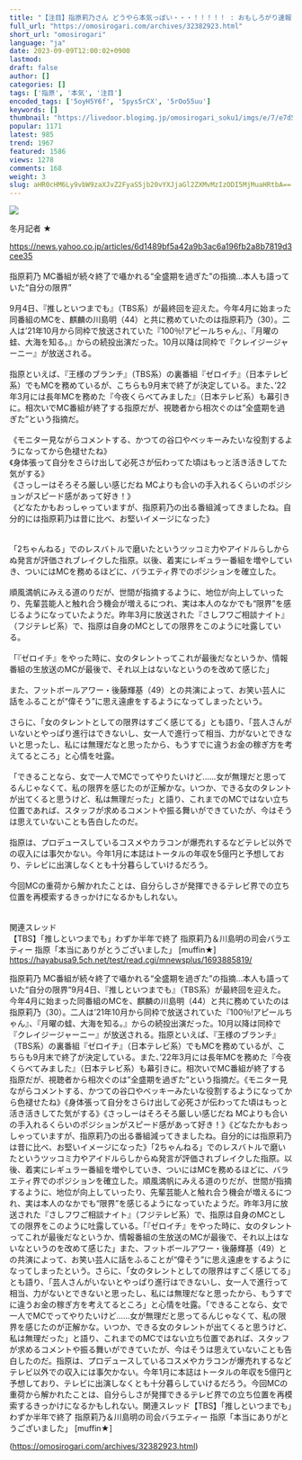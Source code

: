 ```yaml
---
title: "【注目】指原莉乃さん どうやら本気っぽい・・・！！！！！ : おもしろがり速報"
full_url: "https://omosirogari.com/archives/32382923.html"
short_url: "omosirogari"
language: "ja"
date: 2023-09-09T12:00:02+0900
lastmod: 
draft: false
author: []
categories: []
tags: ['指原', '本気', '注目']
encoded_tags: ['5oyH5Y6f', '5pys5rCX', '5rOo55uu']
keywords: []
thumbnail: "https://livedoor.blogimg.jp/omosirogari_soku1/imgs/e/7/e7d550a3.jpg"
popular: 1171
latest: 985
trend: 1967
featured: 1586
views: 1278
comments: 168
weight: 3
slug: aHR0cHM6Ly9vbW9zaXJvZ2FyaS5jb20vYXJjaGl2ZXMvMzIzODI5MjMuaHRtbA==
---
```


![](https://livedoor.blogimg.jp/omosirogari_soku1/imgs/e/7/e7d550a3.jpg)

<div><p>冬月記者 ★ </p><a target='_blank' href='https://news.yahoo.co.jp/articles/6d1489bf5a42a9b3ac6a196fb2a8b7819d3cee35'>https://news.yahoo.co.jp/articles/6d1489bf5a42a9b3ac6a196fb2a8b7819d3cee35</a> <br> <br> 指原莉乃 MC番組が続々終了で囁かれる“全盛期を過ぎた”の指摘…本人も語っていた“自分の限界” <br> <br> 9月4日、『推しといつまでも』（TBS系）が最終回を迎えた。今年4月に始まった同番組のMCを、麒麟の川島明（44）と共に務めていたのは指原莉乃（30）。二人は’21年10月から同枠で放送されていた『100％!アピールちゃん』、『月曜の蛙、大海を知る。』からの続投出演だった。10月以降は同枠で『クレイジージャーニー』が放送される。 <br> <br> 指原といえば、『王様のブランチ』（TBS系）の裏番組『ゼロイチ』（日本テレビ系）でもMCを務めているが、こちらも9月末で終了が決定している。また、’22年3月には長年MCを務めた『今夜くらべてみました』（日本テレビ系）も幕引きに。相次いでMC番組が終了する指原だが、視聴者から相次ぐのは”全盛期を過ぎた”という指摘だ。 <br> <br> 《モニター見ながらコメントする、かつての谷口やベッキーみたいな役割するようになってから色褪せたね》 <br> 《身体張って自分をさらけ出して必死さが伝わってた頃はもっと活き活きしてた気がする》 <br> 《さっしーはそろそろ厳しい感じだね MCよりも合いの手入れるくらいのポジションがスピード感があって好き！》 <br> 《どなたかもおっしゃっていますが、指原莉乃の出る番組減ってきましたね。自分的には指原莉乃は昔に比べ、お堅いイメージになった》 <br> <br> <br> 「2ちゃんねる」でのレスバトルで磨いたというツッコミ力やアイドルらしからぬ発言が評価されブレイクした指原。以後、着実にレギュラー番組を増やしていき、ついにはMCを務めるほどに、バラエティ界でのポジションを確立した。 <br> <br> 順風満帆にみえる道のりだが、世間が指摘するように、地位が向上していったり、先輩芸能人と触れ合う機会が増えるにつれ、実は本人のなかでも“限界”を感じるようになっていたようだ。昨年3月に放送された『さしフワご相談ナイト』（フジテレビ系）で、指原は自身のMCとしての限界をこのように吐露している。 <br> <br> 「『ゼロイチ』をやった時に、女のタレントってこれが最後だなというか、情報番組の生放送のMCが最後で、それ以上はないなというのを改めて感じた」 <br> <br> また、フットボールアワー・後藤輝基（49）との共演によって、お笑い芸人に話をふることが“偉そう”に思え遠慮をするようになってしまったという。 <br> <br> さらに、「女のタレントとしての限界はすごく感じてる」とも語り、「芸人さんがいないとやっぱり進行はできないし、女一人で進行って相当、力がないとできないと思ったし、私には無理だなと思ったから、もうすでに違うお金の稼ぎ方を考えてるところ」と心情を吐露。 <br> <br> 「できることなら、女で一人でMCでってやりたいけど……女が無理だと思ってるんじゃなくて、私の限界を感じたのが正解かな。いつか、できる女のタレントが出てくると思うけど、私は無理だった」と語り、これまでのMCではない立ち位置であれば、スタッフが求めるコメントや振る舞いができていたが、今はそうは思えていないことも告白したのだ。 <br> <br> 指原は、プロデュースしているコスメやカラコンが爆売れするなどテレビ以外での収入には事欠かない。今年1月に本誌はトータルの年収を5億円と予想しており、テレビに出演しなくとも十分暮らしていけるだろう。 <br> <br> 今回MCの重荷から解かれたことは、自分らしさが発揮できるテレビ界での立ち位置を再模索するきっかけになるかもしれない。 <br> <br> <br> 関連スレッド <br> 【TBS】「推しといつまでも」わずか半年で終了 指原莉乃＆川島明の司会バラエティー 指原「本当にありがとうございました」 [muffin★] <br> <a target='_blank' href='https://hayabusa9.5ch.net/test/read.cgi/mnewsplus/1693885819/'>https://hayabusa9.5ch.net/test/read.cgi/mnewsplus/1693885819/</a> <p>指原莉乃 MC番組が続々終了で囁かれる“全盛期を過ぎた”の指摘…本人も語っていた“自分の限界”9月4日、『推しといつまでも』（TBS系）が最終回を迎えた。今年4月に始まった同番組のMCを、麒麟の川島明（44）と共に務めていたのは指原莉乃（30）。二人は’21年10月から同枠で放送されていた『100％!アピールちゃん』、『月曜の蛙、大海を知る。』からの続投出演だった。10月以降は同枠で『クレイジージャーニー』が放送される。指原といえば、『王様のブランチ』（TBS系）の裏番組『ゼロイチ』（日本テレビ系）でもMCを務めているが、こちらも9月末で終了が決定している。また、’22年3月には長年MCを務めた『今夜くらべてみました』（日本テレビ系）も幕引きに。相次いでMC番組が終了する指原だが、視聴者から相次ぐのは”全盛期を過ぎた”という指摘だ。《モニター見ながらコメントする、かつての谷口やベッキーみたいな役割するようになってから色褪せたね》《身体張って自分をさらけ出して必死さが伝わってた頃はもっと活き活きしてた気がする》《さっしーはそろそろ厳しい感じだね MCよりも合いの手入れるくらいのポジションがスピード感があって好き！》《どなたかもおっしゃっていますが、指原莉乃の出る番組減ってきましたね。自分的には指原莉乃は昔に比べ、お堅いイメージになった》「2ちゃんねる」でのレスバトルで磨いたというツッコミ力やアイドルらしからぬ発言が評価されブレイクした指原。以後、着実にレギュラー番組を増やしていき、ついにはMCを務めるほどに、バラエティ界でのポジションを確立した。順風満帆にみえる道のりだが、世間が指摘するように、地位が向上していったり、先輩芸能人と触れ合う機会が増えるにつれ、実は本人のなかでも“限界”を感じるようになっていたようだ。昨年3月に放送された『さしフワご相談ナイト』（フジテレビ系）で、指原は自身のMCとしての限界をこのように吐露している。「『ゼロイチ』をやった時に、女のタレントってこれが最後だなというか、情報番組の生放送のMCが最後で、それ以上はないなというのを改めて感じた」また、フットボールアワー・後藤輝基（49）との共演によって、お笑い芸人に話をふることが“偉そう”に思え遠慮をするようになってしまったという。さらに、「女のタレントとしての限界はすごく感じてる」とも語り、「芸人さんがいないとやっぱり進行はできないし、女一人で進行って相当、力がないとできないと思ったし、私には無理だなと思ったから、もうすでに違うお金の稼ぎ方を考えてるところ」と心情を吐露。「できることなら、女で一人でMCでってやりたいけど……女が無理だと思ってるんじゃなくて、私の限界を感じたのが正解かな。いつか、できる女のタレントが出てくると思うけど、私は無理だった」と語り、これまでのMCではない立ち位置であれば、スタッフが求めるコメントや振る舞いができていたが、今はそうは思えていないことも告白したのだ。指原は、プロデュースしているコスメやカラコンが爆売れするなどテレビ以外での収入には事欠かない。今年1月に本誌はトータルの年収を5億円と予想しており、テレビに出演しなくとも十分暮らしていけるだろう。今回MCの重荷から解かれたことは、自分らしさが発揮できるテレビ界での立ち位置を再模索するきっかけになるかもしれない。関連スレッド【TBS】「推しといつまでも」わずか半年で終了 指原莉乃＆川島明の司会バラエティー 指原「本当にありがとうございました」 [muffin★]</p></div>

(https://omosirogari.com/archives/32382923.html)
